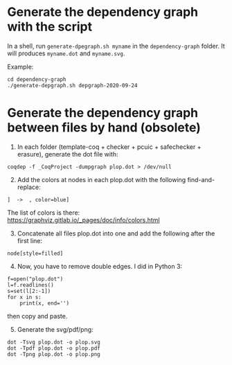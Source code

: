 # Generate the dependency graph with the script

In a shell, run `generate-dpegraph.sh myname` in the `dependency-graph`
folder. It will produces `myname.dot` and `myname.svg`.

Example:
```
cd dependency-graph
./generate-depgraph.sh depgraph-2020-09-24
```

# Generate the dependency graph between files by hand (obsolete)

1. In each folder (template-coq + checker + pcuic + safechecker + erasure), generate the dot file with:
```
coqdep -f _CoqProject -dumpgraph plop.dot > /dev/null
```

2. Add the colors at nodes in each plop.dot with the following find-and-replace:
```
]  ->  , color=blue]
```
The list of colors is there:
https://graphviz.gitlab.io/_pages/doc/info/colors.html

3. Concatenate all files plop.dot into one and add the following after the first line:
```
node[style=filled]
```

4. Now, you have to remove double edges. I did in Python 3:
```
f=open("plop.dot")
l=f.readlines()
s=set(l[2:-1])
for x in s:
	print(x, end='')
```
then copy and paste.

5. Generate the svg/pdf/png:
```
dot -Tsvg plop.dot -o plop.svg
dot -Tpdf plop.dot -o plop.pdf
dot -Tpng plop.dot -o plop.png
```
